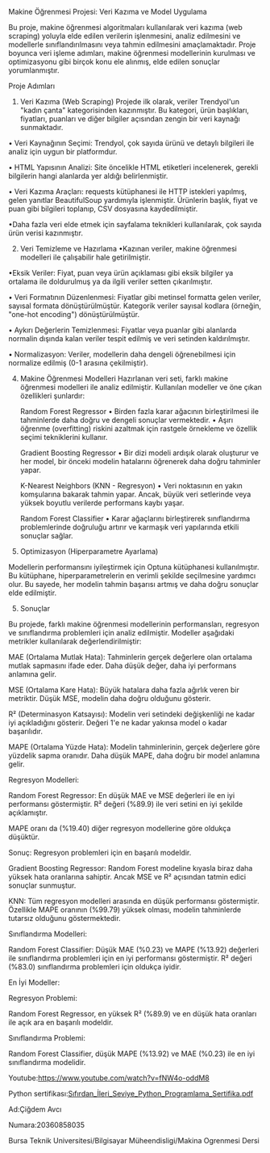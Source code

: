 Makine Öğrenmesi Projesi: Veri Kazıma ve Model Uygulama

Bu proje, makine öğrenmesi algoritmaları kullanılarak veri kazıma (web scraping) yoluyla elde edilen verilerin işlenmesini, analiz edilmesini ve modellerle sınıflandırılmasını veya tahmin edilmesini amaçlamaktadır. Proje boyunca veri işleme adımları, makine öğrenmesi modellerinin kurulması ve optimizasyonu gibi birçok konu ele alınmış, elde edilen sonuçlar yorumlanmıştır.

Proje Adımları

1. Veri Kazıma (Web Scraping)
Projede ilk olarak, veriler Trendyol'un "kadın çanta" kategorisinden kazınmıştır. Bu kategori, ürün başlıkları, fiyatları, puanları ve diğer bilgiler açısından zengin bir veri kaynağı sunmaktadır.

•	Veri Kaynağının Seçimi: Trendyol, çok sayıda ürünü ve detaylı bilgileri ile analiz için uygun bir platformdur.

•	HTML Yapısının Analizi: Site öncelikle HTML etiketleri incelenerek, gerekli bilgilerin hangi alanlarda yer aldığı belirlenmiştir.

•	Veri Kazıma Araçları: requests kütüphanesi ile HTTP istekleri yapılmış, gelen yanıtlar BeautifulSoup yardımıyla işlenmiştir. Ürünlerin başlık, fiyat ve puan gibi bilgileri toplanıp, CSV dosyasına kaydedilmiştir.

•Daha fazla veri elde etmek için sayfalama teknikleri kullanılarak, çok sayıda ürün verisi kazınmıştır.


2. Veri Temizleme ve Hazırlama
•Kazınan veriler, makine öğrenmesi modelleri ile çalışabilir hale getirilmiştir.

•Eksik Veriler: Fiyat, puan veya ürün açıklaması gibi eksik bilgiler ya ortalama ile doldurulmuş ya da ilgili veriler setten çıkarılmıştır.

•	Veri Formatının Düzenlenmesi: Fiyatlar gibi metinsel formatta gelen veriler, sayısal formata dönüştürülmüştür. Kategorik veriler sayısal kodlara (örneğin, "one-hot encoding") dönüştürülmüştür.

•	Aykırı Değerlerin Temizlenmesi: Fiyatlar veya puanlar gibi alanlarda normalin dışında kalan veriler tespit edilmiş ve veri setinden kaldırılmıştır.

•	Normalizasyon: Veriler, modellerin daha dengeli öğrenebilmesi için normalize edilmiş (0-1 arasına çekilmiştir).


4. Makine Öğrenmesi Modelleri
Hazırlanan veri seti, farklı makine öğrenmesi modelleri ile analiz edilmiştir. Kullanılan modeller ve öne çıkan özellikleri şunlardır:
 
	 Random Forest Regressor
•	Birden fazla karar ağacının birleştirilmesi ile tahminlerde daha doğru ve dengeli sonuçlar vermektedir.
•	Aşırı öğrenme (overfitting) riskini azaltmak için rastgele örnekleme ve özellik seçimi tekniklerini kullanır.

    Gradient Boosting Regressor
•	Bir dizi modeli ardışık olarak oluşturur ve her model, bir önceki modelin hatalarını öğrenerek daha doğru tahminler yapar.

    K-Nearest Neighbors (KNN - Regresyon)
•	Veri noktasının en yakın komşularına bakarak tahmin yapar. Ancak, büyük veri setlerinde veya yüksek boyutlu verilerde performans kaybı yaşar.

    Random Forest Classifier
•	Karar ağaçlarını birleştirerek sınıflandırma problemlerinde doğruluğu artırır ve karmaşık veri yapılarında etkili sonuçlar sağlar.


3. Optimizasyon (Hiperparametre Ayarlama)

Modellerin performansını iyileştirmek için Optuna kütüphanesi kullanılmıştır. Bu kütüphane, hiperparametrelerin en verimli şekilde seçilmesine yardımcı olur. Bu sayede, her modelin tahmin başarısı artmış ve daha doğru sonuçlar elde edilmiştir.


5. Sonuçlar

Bu projede, farklı makine öğrenmesi modellerinin performansları, regresyon ve sınıflandırma problemleri için analiz edilmiştir. Modeller aşağıdaki metrikler kullanılarak değerlendirilmiştir:

MAE (Ortalama Mutlak Hata): Tahminlerin gerçek değerlere olan ortalama mutlak sapmasını ifade eder. Daha düşük değer, daha iyi performans anlamına gelir.

MSE (Ortalama Kare Hata): Büyük hatalara daha fazla ağırlık veren bir metriktir. Düşük MSE, modelin daha doğru olduğunu gösterir.

R² (Determinasyon Katsayısı): Modelin veri setindeki değişkenliği ne kadar iyi açıkladığını gösterir. Değeri 1'e ne kadar yakınsa model o kadar başarılıdır.

MAPE (Ortalama Yüzde Hata): Modelin tahminlerinin, gerçek değerlere göre yüzdelik sapma oranıdır. Daha düşük MAPE, daha doğru bir model anlamına gelir.


Regresyon Modelleri:

Random Forest Regressor:
En düşük MAE ve MSE değerleri ile en iyi performansı göstermiştir. R² değeri (%89.9) ile veri setini en iyi şekilde açıklamıştır.

MAPE oranı da (%19.40) diğer regresyon modellerine göre oldukça düşüktür.

Sonuç: Regresyon problemleri için en başarılı modeldir.


Gradient Boosting Regressor:
Random Forest modeline kıyasla biraz daha yüksek hata oranlarına sahiptir. Ancak MSE ve R² açısından tatmin edici sonuçlar sunmuştur.

KNN:
Tüm regresyon modelleri arasında en düşük performansı göstermiştir. Özellikle MAPE oranının (%99.79) yüksek olması, modelin tahminlerde tutarsız olduğunu göstermektedir.


Sınıflandırma Modelleri:

Random Forest Classifier:
Düşük MAE (%0.23) ve MAPE (%13.92) değerleri ile sınıflandırma problemleri için en iyi performansı göstermiştir.
R² değeri (%83.0) sınıflandırma problemleri için oldukça iyidir.

En İyi Modeller:

Regresyon Problemi:

Random Forest Regressor, en yüksek R² (%89.9) ve en düşük hata oranları ile açık ara en başarılı modeldir.

Sınıflandırma Problemi:

Random Forest Classifier, düşük MAPE (%13.92) ve MAE (%0.23) ile en iyi sınıflandırma modelidir.

Youtube:https://www.youtube.com/watch?v=fNW4o-oddM8

Python sertifikası:[Sıfırdan_İleri_Seviye_Python_Programlama_Sertifika.pdf](https://github.com/user-attachments/files/18468400/Sifirdan_Ileri_Seviye_Python_Programlama_Sertifika.pdf)


Ad:Çiğdem Avcı

Numara:20360858035

Bursa Teknik Universitesi/Bilgisayar Müheendisligi/Makina Ogrenmesi Dersi





